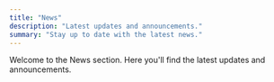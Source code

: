 ```yaml
---
title: "News"
description: "Latest updates and announcements."
summary: "Stay up to date with the latest news."
---
```


Welcome to the News section. Here you'll find the latest updates and announcements.
